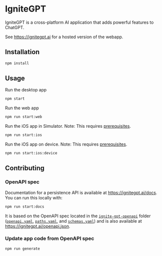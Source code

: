 # IgniteGPT

IgniteGPT is a cross-platform AI application that adds powerful features to ChatGPT.

See https://ignitegpt.ai for a hosted version of the webapp.

## Installation

```sh
npm install
```

## Usage

Run the desktop app

```sh
npm start
```

Run the web app

```sh
npm run start:web
```

Run the iOS app in Simulator. Note: This requires [prerequisites](https://docs.expo.dev/workflow/ios-simulator/).

```sh
npm run start:ios
```

Run the iOS app on device. Note: This requires [prerequisites](https://docs.expo.dev/guides/ios-developer-mode/).

```sh
npm run start:ios:device
```

## Contributing

### OpenAPI spec

Documentation for a persistence API is available at <https://ignitegpt.ai/docs>.
You can run this locally with:

```sh
npm run start:docs
```

It is based on the OpenAPI spec located in the [`ignite-gpt-openapi`](ignite-gpt-openapi) folder ([`openapi.yaml`](ignite-gpt-openapi/openapi.yaml), [`paths.yaml`](ignite-gpt-openapi/paths.yaml), and [`schemas.yaml`](ignite-gpt-openapi/schemas.yaml)) and is also available at <https://ignitegpt.ai/openapi.json>.

### Update app code from OpenAPI spec

```sh
npm run generate
```
